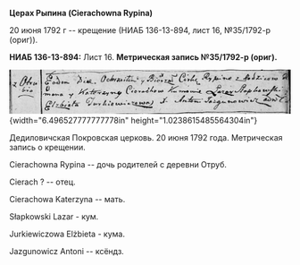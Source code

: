 **Церах Рыпина (Cierachowna Rypina)**

20 июня 1792 г -- крещение (НИАБ 136-13-894, лист 16, №35/1792-р
(ориг)).

**НИАБ 136-13-894:** Лист 16. **Метрическая запись №35/1792-р (ориг).**

![](./media/83c6f37d2e6403080b4d279ceed355acf5ca77f3.png){width="6.496527777777778in"
height="1.0238615485564304in"}

Дедиловичская Покровская церковь. 20 июня 1792 года. Метрическая запись
о крещении.

Cierachowna Rypina -- дочь родителей с деревни Отруб.

Cierach ? -- отец.

Cierachowa Katerzyna -- мать.

Słapkowski Lazar - кум.

Jurkiewiczowa Elżbieta - кума.

Jazgunowicz Antoni -- ксёндз.
